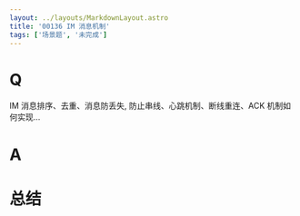 ```yaml
---
layout: ../layouts/MarkdownLayout.astro
title: '00136 IM 消息机制'
tags: ['场景题', '未完成']
---
```


# Q

IM 消息排序、去重、消息防丢失, 防止串线、心跳机制、断线重连、ACK 机制如何实现...

# A



# 总结



<script>
  function func() {

  }
  
</script>